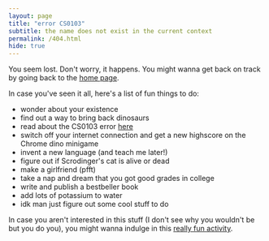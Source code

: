 ```yaml
---
layout: page
title: "error CS0103"
subtitle: the name does not exist in the current context
permalink: /404.html
hide: true
---
```


You seem lost. Don't worry, it happens. You might wanna get back on track by going back to the [home page](https://omprabhu31.github.io/gamedev/).

In case you've seen it all, here's a list of fun things to do:

* wonder about your existence
* find out a way to bring back dinosaurs
* read about the CS0103 error [here](https://support.unity3d.com/hc/en-us/articles/206139166-What-is-CS0103-#:~:text=CS0103%20is%20caused%20when%20you%20are%20using%20a,name%20%60displayFirstName%27%20does%20not%20exist%20in%20the%20current)
* switch off your internet connection and get a new highscore on the Chrome dino minigame
* invent a new language (and teach me later!)
* figure out if Scrodinger's cat is alive or dead
* make a girlfriend (pfft)
* take a nap and dream that you got good grades in college
* write and publish a bestbeller book
* add lots of potassium to water
* idk man just figure out some cool stuff to do

In case you aren't interested in this stuff (I don't see why you wouldn't be but you do you), you might wanna indulge in this [really fun activity]().
